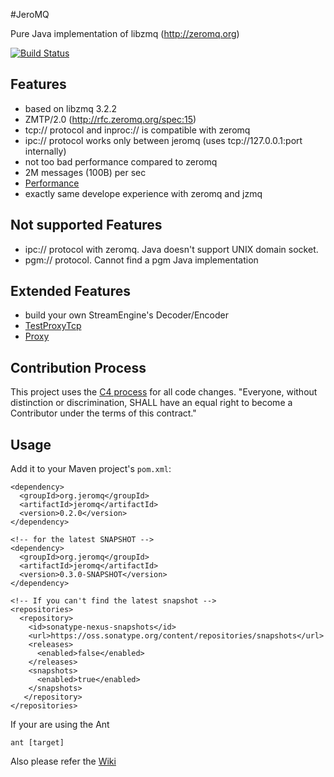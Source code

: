 #JeroMQ

Pure Java implementation of libzmq (http://zeromq.org)

[![Build Status](https://travis-ci.org/zeromq/jeromq.png)](https://travis-ci.org/zeromq/jeromq)

## Features

* based on libzmq 3.2.2
* ZMTP/2.0 (http://rfc.zeromq.org/spec:15)
* tcp:// protocol and inproc:// is compatible with zeromq
* ipc:// protocol works only between jeromq (uses tcp://127.0.0.1:port internally)
* not too bad performance compared to zeromq
 * 2M messages (100B) per sec
 * [Performance](https://github.com/zeromq/jeromq/wiki/Perfomance)
* exactly same develope experience with zeromq and jzmq

## Not supported Features

* ipc:// protocol with zeromq. Java doesn't support UNIX domain socket.
* pgm:// protocol. Cannot find a pgm Java implementation

## Extended Features

* build your own StreamEngine's Decoder/Encoder
 * [TestProxyTcp](https://github.com/zeromq/jeromq/blob/master/src/test/java/zmq/TestProxyTcp.java)
 * [Proxy](https://github.com/zeromq/jeromq/blob/master/src/main/java/org/jeromq/codec/Proxy.java)

## Contribution Process

This project uses the [C4 process](http://rfc.zeromq.org/spec:16) for all code changes. "Everyone,
without distinction or discrimination, SHALL have an equal right to become a Contributor under the
terms of this contract."

## Usage

Add it to your Maven project's `pom.xml`:

    <dependency>
      <groupId>org.jeromq</groupId>
      <artifactId>jeromq</artifactId>
      <version>0.2.0</version>
    </dependency>

    <!-- for the latest SNAPSHOT -->
    <dependency>
      <groupId>org.jeromq</groupId>
      <artifactId>jeromq</artifactId>
      <version>0.3.0-SNAPSHOT</version>
    </dependency>

    <!-- If you can't find the latest snapshot -->
    <repositories>
      <repository>
        <id>sonatype-nexus-snapshots</id>
        <url>https://oss.sonatype.org/content/repositories/snapshots</url>
        <releases>
          <enabled>false</enabled>
        </releases>
        <snapshots>
          <enabled>true</enabled>
        </snapshots>
       </repository>
    </repositories>

If your are using the Ant 

    ant [target]


Also please refer the [Wiki](https://github.com/zeromq/jeromq/wiki)
